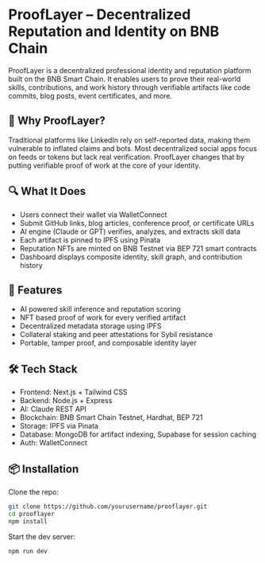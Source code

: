 # ProofLayer – Decentralized Reputation and Identity on BNB Chain

ProofLayer is a decentralized professional identity and reputation platform built on the BNB Smart Chain. It enables users to prove their real-world skills, contributions, and work history through verifiable artifacts like code commits, blog posts, event certificates, and more.

## 🚀 Why ProofLayer?

Traditional platforms like LinkedIn rely on self-reported data, making them vulnerable to inflated claims and bots. Most decentralized social apps focus on feeds or tokens but lack real verification. ProofLayer changes that by putting verifiable proof of work at the core of your identity.

## 🔍 What It Does

* Users connect their wallet via WalletConnect
* Submit GitHub links, blog articles, conference proof, or certificate URLs
* AI engine (Claude or GPT) verifies, analyzes, and extracts skill data
* Each artifact is pinned to IPFS using Pinata
* Reputation NFTs are minted on BNB Testnet via BEP 721 smart contracts
* Dashboard displays composite identity, skill graph, and contribution history

## 🧠 Features

* AI powered skill inference and reputation scoring
* NFT based proof of work for every verified artifact
* Decentralized metadata storage using IPFS
* Collateral staking and peer attestations for Sybil resistance
* Portable, tamper proof, and composable identity layer

## 🛠️ Tech Stack

* Frontend: Next.js + Tailwind CSS
* Backend: Node.js + Express
* AI: Claude REST API
* Blockchain: BNB Smart Chain Testnet, Hardhat, BEP 721
* Storage: IPFS via Pinata
* Database: MongoDB for artifact indexing, Supabase for session caching
* Auth: WalletConnect

## 📦 Installation

Clone the repo:

```bash
git clone https://github.com/yourusername/prooflayer.git
cd prooflayer
npm install
```

Start the dev server:

```bash
npm run dev
```

